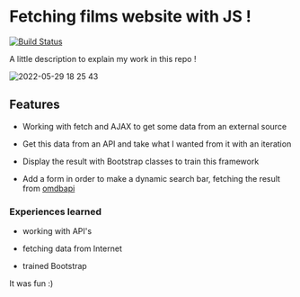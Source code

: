 # Fetching films website with JS !

[![Build Status](https://travis-ci.org/joemccann/dillinger.svg?branch=master)](https://travis-ci.org/joemccann/dillinger)

A little description to explain my work in this repo !

![2022-05-29 18 25 43](https://user-images.githubusercontent.com/102190834/170880839-90f3abbb-e5e7-42e9-bef3-69c04d1dab72.gif)


## Features

- Working with fetch and AJAX to get some data from an external source

- Get this data from an API and take what I wanted from it with an iteration

- Display the result with Bootstrap classes to train this framework

- Add a form in order to make a dynamic search bar, fetching the result from [omdbapi](https://www.omdbapi.com/)


### Experiences learned

- working with API's

- fetching data from Internet

- trained Bootstrap

It was fun :)
